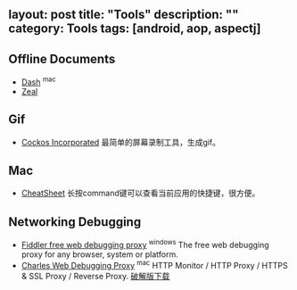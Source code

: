 layout: post
title: "Tools"
description: ""
category: Tools
tags: [android, aop, aspectj]
---

## Offline Documents

- [Dash](https://kapeli.com/dash) <sup>mac</sup>
- [Zeal](https://zealdocs.org/)

## Gif

- [Cockos Incorporated](http://www.cockos.com/licecap/) 最简单的屏幕录制工具，生成gif。

## Mac

- [CheatSheet](https://www.mediaatelier.com/CheatSheet/) 长按command键可以查看当前应用的快捷键，很方便。

## Networking Debugging

- [Fiddler free web debugging proxy](http://www.telerik.com/fiddler) <sup>windows</sup> The free web debugging proxy
for any browser, system or platform.
- [Charles Web Debugging Proxy](https://www.charlesproxy.com/) <sup>mac</sup> HTTP Monitor / HTTP Proxy / HTTPS & SSL Proxy / Reverse Proxy. [破解版下载](http://xclient.info/s/charles.html)
